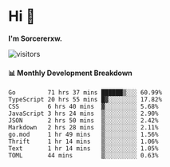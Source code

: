 # Hi 👋

**I'm Sorcererxw.**
 
![visitors](https://visitor-badge.glitch.me/badge?page_id=sorcererxw.sorcererx)

#### 📊 Monthly Development Breakdown

<!--START_SECTION:waka-->
```text
Go         71 hrs 37 mins ██████▒░░░ 60.99%
TypeScript 20 hrs 55 mins █▓░░░░░░░░ 17.82%
CSS        6 hrs 40 mins  ▓░░░░░░░░░ 5.68%
JavaScript 3 hrs 24 mins  ▒░░░░░░░░░ 2.90%
JSON       2 hrs 50 mins  ▒░░░░░░░░░ 2.42%
Markdown   2 hrs 28 mins  ▒░░░░░░░░░ 2.11%
go.mod     1 hr 49 mins   ▒░░░░░░░░░ 1.56%
Thrift     1 hr 14 mins   ▒░░░░░░░░░ 1.06%
Text       1 hr 14 mins   ▒░░░░░░░░░ 1.05%
TOML       44 mins        ▒░░░░░░░░░ 0.63%
```
<!--END_SECTION:waka-->
